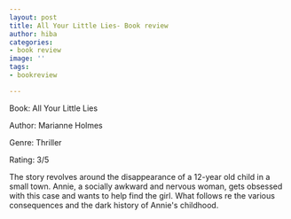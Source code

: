 ```yaml
---
layout: post
title: All Your Little Lies- Book review
author: hiba
categories:
- book review
image: ''
tags:
- bookreview

---
```

Book: All Your Little Lies

Author: Marianne Holmes

Genre: Thriller

Rating: 3/5

The story revolves around the disappearance of a 12-year old child in a small town. Annie, a socially awkward and nervous woman, gets obsessed with this case and wants to help find the girl. What follows re the various consequences and the dark history of Annie's childhood.